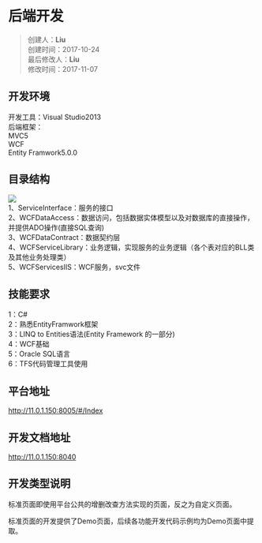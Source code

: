 # 后端开发
>创建人：**Liu**  
>创建时间：2017-10-24  
>最后修改人：**Liu**  
>修改时间：2017-11-07 

## 开发环境 
开发工具：Visual Studio2013  
后端框架：  
MVC5  
WCF  
Entity Framwork5.0.0  

## 目录结构

![](assets/002/00-1510024694000.png)    
1、ServiceInterface：服务的接口  
2、WCFDataAccess：数据访问，包括数据实体模型以及对数据库的直接操作，并提供ADO操作(直接SQL查询)  
3、WCFDataContract：数据契约层  
4、WCFServiceLibrary：业务逻辑，实现服务的业务逻辑（各个表对应的BLL类及其他业务处理类）  
5、WCFServicesIIS：WCF服务，svc文件    

## 技能要求

1：C#  
2：熟悉EntityFramwork框架  
3：LINQ to Entities语法(Entity Framework 的一部分)  
4：WCF基础  
5：Oracle SQL语言  
6：TFS代码管理工具使用  

## 平台地址

http://11.0.1.150:8005/#/Index

## 开发文档地址

http://11.0.1.150:8040

## 开发类型说明

标准页面即使用平台公共的增删改查方法实现的页面，反之为自定义页面。    

标准页面的开发提供了Demo页面，后续各功能开发代码示例均为Demo页面中提取。  


